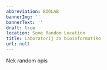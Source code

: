 ```yaml
---
abbreviation: BIOLAB
bannerImg: ''
bannerText: ''
draft: true
location: Some Random Location
title: Laboratorij za bioinformatiko
url: null
---
```


Nek random opis
